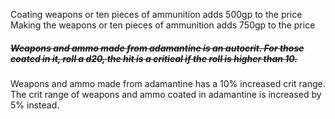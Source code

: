 Coating weapons or ten pieces of ammunition adds 500gp to the price  
Making the weapons or ten pieces of ammunition adds 750gp to the price

##### ~~Weapons and ammo made from adamantine is an autocrit. For those coated in it, roll a d20, the hit is a critical if the roll is higher than 10.~~

Weapons and ammo made from adamantine has a 10% increased crit range. The crit range of weapons and ammo coated in adamantine is increased by 5% instead.
